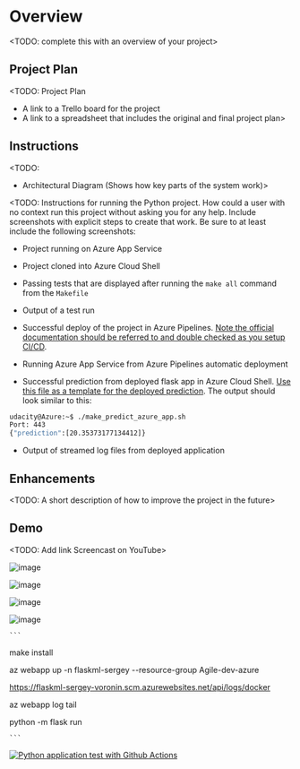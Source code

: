 # Overview

<TODO: complete this with an overview of your project>

## Project Plan
<TODO: Project Plan

* A link to a Trello board for the project
* A link to a spreadsheet that includes the original and final project plan>

## Instructions

<TODO:  
* Architectural Diagram (Shows how key parts of the system work)>

<TODO:  Instructions for running the Python project.  How could a user with no context run this project without asking you for any help.  Include screenshots with explicit steps to create that work. Be sure to at least include the following screenshots:

* Project running on Azure App Service

* Project cloned into Azure Cloud Shell

* Passing tests that are displayed after running the `make all` command from the `Makefile`

* Output of a test run

* Successful deploy of the project in Azure Pipelines.  [Note the official documentation should be referred to and double checked as you setup CI/CD](https://docs.microsoft.com/en-us/azure/devops/pipelines/ecosystems/python-webapp?view=azure-devops).

* Running Azure App Service from Azure Pipelines automatic deployment

* Successful prediction from deployed flask app in Azure Cloud Shell.  [Use this file as a template for the deployed prediction](https://github.com/udacity/nd082-Azure-Cloud-DevOps-Starter-Code/blob/master/C2-AgileDevelopmentwithAzure/project/starter_files/flask-sklearn/make_predict_azure_app.sh).
The output should look similar to this:

```bash
udacity@Azure:~$ ./make_predict_azure_app.sh
Port: 443
{"prediction":[20.35373177134412]}
```

* Output of streamed log files from deployed application

> 

## Enhancements

<TODO: A short description of how to improve the project in the future>

## Demo 

<TODO: Add link Screencast on YouTube>


![image](https://user-images.githubusercontent.com/6615388/194730741-112e798f-3c2b-4b54-954f-efbbc6cdc6f3.png)



![image](https://user-images.githubusercontent.com/6615388/194758804-401df7ca-0a5a-4758-bcd1-1d9f3900acde.png)

![image](https://user-images.githubusercontent.com/6615388/194759531-5a46fcf9-d84f-4c75-8514-9fbf5694d43e.png)

![image](https://user-images.githubusercontent.com/6615388/194761847-e7a71fc1-1fcb-4fa5-9ba2-d57ac53b06f9.png)

    ```



make install

az webapp up -n flaskml-sergey --resource-group Agile-dev-azure

https://flaskml-sergey-voronin.scm.azurewebsites.net/api/logs/docker

az webapp log tail

python -m flask run

    ```

[![Python application test with Github Actions](https://github.com/svvoronin/Agile-Development-with-Azure/actions/workflows/pythonapp.yml/badge.svg?branch=main&event=deployment_status)](https://github.com/svvoronin/Agile-Development-with-Azure/actions/workflows/pythonapp.yml)
